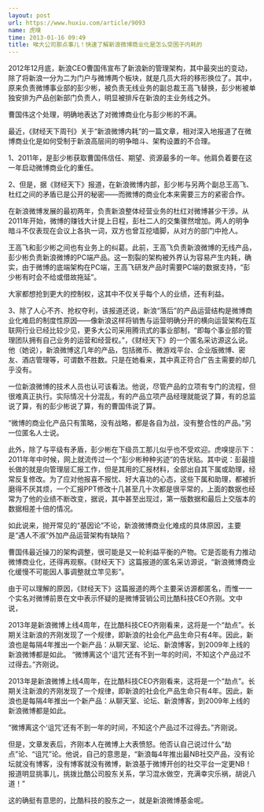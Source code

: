 ```yaml
---
layout: post
url: https://www.huxiu.com/article/9093
name: 虎嗅
time: 2013-01-16 09:49
title: 唉大公司那点事儿！快速了解新浪微博商业化是怎么受困于内耗的
---
```

2012年12月底，新浪CEO曹国伟宣布了新浪新的管理架构，其中最突出的变动，除了将新浪一分为二为门户与微博两个板块，就是几员大将的移形换位了。其中，原来负责微博事业部的彭少彬，被负责无线业务的副总裁王高飞替换，彭少彬被单独安排为产品创新部门负责人，明显被排斥在新浪的主业务线之外。

曹国伟这个处理，明确地表达了对微博商业化与彭少彬的不满。

最近，《财经天下周刊》关于“新浪微博内耗”的一篇文章，相对深入地报道了在微博商业化是如何受制于新浪高层间的明争暗斗、架构设置的不合理。

1、2011年，是彭少彬获取曹国伟信任、期望、资源最多的一年。他肩负着要在这一年启动微博商业化的重任。

2、但是，据《财经天下》报道，在新浪微博内部，彭少彬与另两个副总王高飞、杜红之间的矛盾已是公开的秘密——而微博的商业化本来需要三方的紧密合作。

在新浪微博发展的最初两年，负责新浪整体经营业务的杜红对微博甚少干涉。从2011年开始，微博的赚钱大计提上日程，彭杜二人的交集骤然增加。两人的明争暗斗不仅表现在会议上各执一词，双方也曾互挖墙脚，从对方的部门中抢人。

王高飞和彭少彬之间也有业务上的纠葛。此前，王高飞负责新浪微博的无线产品，彭少彬负责新浪微博的PC端产品。这一割裂的架构被外界认为容易产生内耗，确实，由于微博的底端架构在PC端，王高飞研发产品时需要PC端的数据支持，“彭少彬有时会不给或借故拖延”。

大家都想抢到更大的控制权，这其中不仅关乎每个人的业绩，还有利益。

3、除了人心不齐、抢权夺利，该报道还说，新浪“落后”的产品运营结构是微博商业化难启的制度性原因——像新浪这样将销售与运营明确分开的横向运营架构在互联网行业已经比较少见，更多大公司采用腾讯式的事业部制，“即每个事业部的管理团队拥有自己业务的运营和经营权。”，《财经天下》的一个匿名采访源这么说。他（她说），新浪微博这几年的产品，包括微币、微游戏平台、企业版微博、密友、酒店管理等，可谓数不胜数。只是在她看来，其中真正符合广告主需要的却几乎没有。

一位新浪微博的技术人员也认可该看法。他说，尽管产品的立项有专门的流程，但很难真正执行。实际情况十分混乱，有的产品立项产品经理就能说了算，有的总监说了算，有的彭少彬说了算，有的曹国伟说了算。

“微博的商业化产品只有策略，没有战略，都是各自为战，没有整合性的产品。”另一位匿名人士说。

此外，除了与平级有矛盾，彭少彬在下级员工那儿似乎也不受欢迎。虎嗅提示下：2011年年中时候，网上就流传过一个“彭少彬种种劣迹”的告状贴。其中说：彭最擅长做的就是向管理层汇报工作，但是其用的汇报材料，全部出自其下属或助理，经常反复修改。为了应对他报喜不报忧、好大喜功的心态，这些下属和助理，都被折磨得不厌其烦，一个汇报PPT修改十几甚至几十次都是很平常的，上面的数据也经常为了他的业绩不断改变，据说，其中甚至出现过，第一版数据和最后上交版本的数据相差十倍的情况。

如此说来，抛开常见的“基因论”不论，新浪微博商业化难成的具体原因，主要是“遇人不淑”外加产品运营架构有缺陷？

曹国伟最近操刀的架构调整，很可能是又一轮利益平衡的产物。它是否能有力推动微博商业化，还得再观察。《财经天下》这篇报道的匿名采访源说，“新浪微博商业化缓慢不可能因人事调整就立竿见影”。

由于可以理解的原因，《财经天下》这篇报道的两个主要采访源都匿名，而惟一一个实名对微博前景在文中表示怀疑的是微博营销公司比酷科技CEO齐刚。文中说，

2013年是新浪微博上线4周年，在比酷科技CEO齐刚看来，这将是一个“劫点”。长期关注新浪的齐刚发现了一个规律，即新浪的社会化产品生命只有4年。因此，新浪也是每隔4年推出一个新产品：从聊天室、论坛、新浪博客，到2009年上线的新浪微博都是如此。 “微博离这个‘诅咒’还有不到一年的时间，不知这个产品过不过得去。”齐刚说。

2013年是新浪微博上线4周年，在比酷科技CEO齐刚看来，这将是一个“劫点”。长期关注新浪的齐刚发现了一个规律，即新浪的社会化产品生命只有4年。因此，新浪也是每隔4年推出一个新产品：从聊天室、论坛、新浪博客，到2009年上线的新浪微博都是如此。

“微博离这个‘诅咒’还有不到一年的时间，不知这个产品过不过得去。”齐刚说。

但是，文章发表后，齐刚本人在微博上大表愤怒。他否认自己说过什么“劫点”论、“诅咒”论。他说，自己的意思是，“新浪每4年推出最NB社交产品，没有论坛就没有博客，没有博客就没有微博，新浪基于微博开创的社交平台一定更NB！报道明显挑事儿，挑拨比酷公司股东关系，学习混水做空，充满幸灾乐祸，胡说八道！”

这的确挺有意思的，比酷科技的股东之一，就是新浪微博基金呢。

